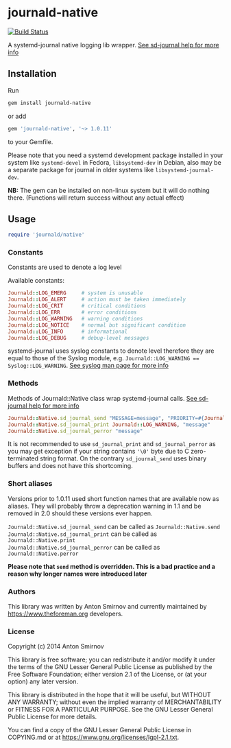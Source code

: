 # journald-native

[![Build Status](https://travis-ci.org/theforeman/journald-native.svg?branch=master)](https://travis-ci.org/theforeman/journald-native)

A systemd-journal native logging lib wrapper.
[See sd-journal help for more info](http://www.freedesktop.org/software/systemd/man/sd_journal_print.html)

## Installation

Run

```sh
gem install journald-native
```

or add

```ruby
gem 'journald-native', '~> 1.0.11'
```

to your Gemfile.

Please note that you need a systemd development package installed in your system like `systemd-devel` in Fedora, `libsystemd-dev` in Debian, also may be a separate package for journal in older systems like `libsystemd-journal-dev`.

**NB:** The gem can be installed on non-linux system but it will do nothing there. (Functions will return success without any actual effect)

## Usage

```ruby
require 'journald/native'
```

### Constants

Constants are used to denote a log level

Available constants:

```ruby
Journald::LOG_EMERG     # system is unusable
Journald::LOG_ALERT     # action must be taken immediately
Journald::LOG_CRIT      # critical conditions
Journald::LOG_ERR       # error conditions
Journald::LOG_WARNING   # warning conditions
Journald::LOG_NOTICE    # normal but significant condition
Journald::LOG_INFO      # informational
Journald::LOG_DEBUG     # debug-level messages
```

systemd-journal uses syslog constants to denote level therefore they are equal to those of the Syslog module,
e.g. ```Journald::LOG_WARNING == Syslog::LOG_WARNING```.
[See syslog man page for more info](http://man7.org/linux/man-pages/man3/syslog.3.html)

### Methods

Methods of Journald::Native class wrap systemd-journal calls.
[See sd-journal help for more info](http://www.freedesktop.org/software/systemd/man/sd_journal_print.html)

```ruby
Journald::Native.sd_journal_send "MESSAGE=message", "PRIORITY=#{Journald::LOG_WARNING}"
Journald::Native.sd_journal_print Journald::LOG_WARNING, "message"
Journald::Native.sd_journal_perror "message"
```

It is not recommended to use `sd_journal_print` and `sd_journal_perror` as you may get exception
if your string contains `'\0'` byte due to C zero-terminated string format.
On the contrary `sd_journal_send` uses binary buffers and does not have this shortcoming.

### Short aliases

Versions prior to 1.0.11 used short function names that are available now as aliases.
They will probably throw a deprecation warning in 1.1 and be removed in 2.0 should these versions ever happen.

`Journald::Native.sd_journal_send` can be called as `Journald::Native.send`  
`Journald::Native.sd_journal_print` can be called as `Journald::Native.print`  
`Journald::Native.sd_journal_perror` can be called as `Journald::Native.perror`

**Please note that `send` method is overridden.
This is a bad practice and a reason why longer names were introduced later**

### Authors

This library was written by Anton Smirnov and currently maintained by https://www.theforeman.org developers.

### License

Copyright (c) 2014 Anton Smirnov

This library is free software; you can redistribute it and/or
modify it under the terms of the GNU Lesser General Public
License as published by the Free Software Foundation; either
version 2.1 of the License, or (at your option) any later version.

This library is distributed in the hope that it will be useful,
but WITHOUT ANY WARRANTY; without even the implied warranty of
MERCHANTABILITY or FITNESS FOR A PARTICULAR PURPOSE.  See the GNU
Lesser General Public License for more details.

You can find a copy of the GNU Lesser General Public License
in COPYING.md or at <https://www.gnu.org/licenses/lgpl-2.1.txt>.
